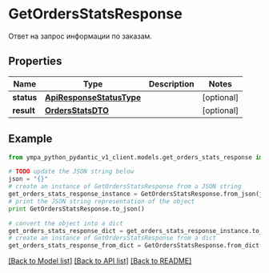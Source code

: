 # GetOrdersStatsResponse

Ответ на запрос информации по заказам.

## Properties
Name | Type | Description | Notes
------------ | ------------- | ------------- | -------------
**status** | [**ApiResponseStatusType**](ApiResponseStatusType.md) |  | [optional] 
**result** | [**OrdersStatsDTO**](OrdersStatsDTO.md) |  | [optional] 

## Example

```python
from ympa_python_pydantic_v1_client.models.get_orders_stats_response import GetOrdersStatsResponse

# TODO update the JSON string below
json = "{}"
# create an instance of GetOrdersStatsResponse from a JSON string
get_orders_stats_response_instance = GetOrdersStatsResponse.from_json(json)
# print the JSON string representation of the object
print GetOrdersStatsResponse.to_json()

# convert the object into a dict
get_orders_stats_response_dict = get_orders_stats_response_instance.to_dict()
# create an instance of GetOrdersStatsResponse from a dict
get_orders_stats_response_from_dict = GetOrdersStatsResponse.from_dict(get_orders_stats_response_dict)
```
[[Back to Model list]](../README.md#documentation-for-models) [[Back to API list]](../README.md#documentation-for-api-endpoints) [[Back to README]](../README.md)


